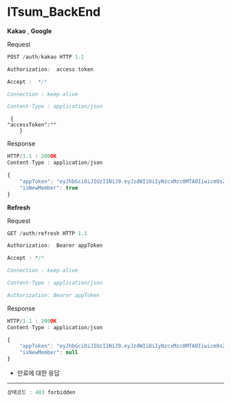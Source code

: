 # ITsum_BackEnd
**Kakao** , **Google**

Request 

```jsx
POST /auth/kakao HTTP 1.1

Authorization:  access token

Accept :  */*

Connection : keep-alive

Content-Type : application/json

```
```
 {
"accessToken":""
    }
```


Response

```jsx
HTTP/1.1 : 200OK
Content-Type : application/json

{
    "appToken": "eyJhbGciOiJIUzI1NiJ9.eyJzdWIiOiIyNzcxMzc0MTA0Iiwicm9sZSI6IlJPTEVfVVNFUiIsImV4cCI6MTY4MzI4NTc0NH0.o0Um132beR0w8sPSU7Hx5VMhv5mqxlR5zGwWnXrS1Bg",
    "isNewMember": true
}
```

**Refresh**

Request 

```jsx
GET /auth/refresh HTTP 1.1

Authorization:  Bearer appToken

Accept : */*

Connection : keep-alive

Content-Type : application/json

Authorization: Bearer appToken

```

Response

```jsx
HTTP/1.1 : 200OK
Content-Type : application/json

{
    "appToken": "eyJhbGciOiJIUzI1NiJ9.eyJzdWIiOiIyNzcxMzc0MTA0Iiwicm9sZSI6IlJPTEVfVVNFUiIsImV4cCI6MTY4MzI4NjI2N30.RBpZ9sFgC1uak1WpAA0hwHGshxMj8xXnnWvB4aB4hsM",
    "isNewMember": null
}

```

- 만료에 대한 응답 

---

```jsx
상태코드 : 403 forbidden
```

